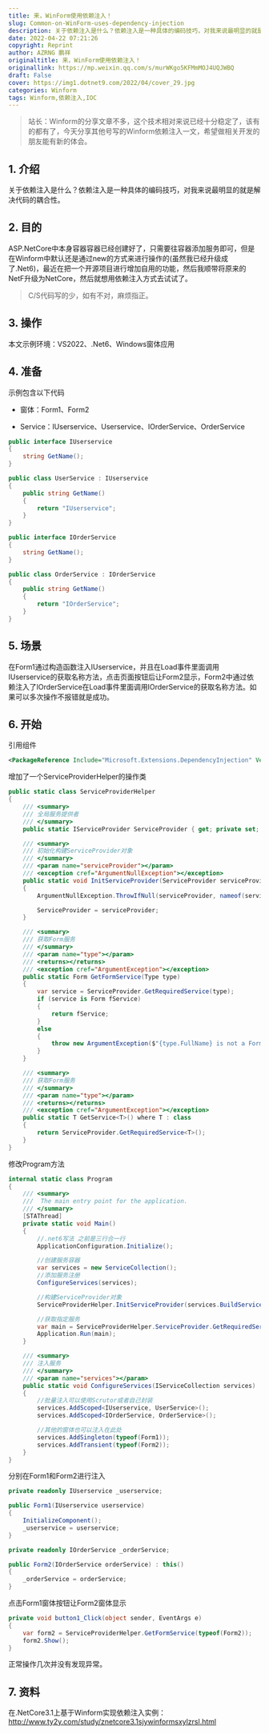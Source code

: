 ```yaml
---
title: 来，WinForm使用依赖注入！
slug: Common-on-WinForm-uses-dependency-injection
description: 关于依赖注入是什么？依赖注入是一种具体的编码技巧，对我来说最明显的就是解决代码的耦合性。
date: 2022-04-22 07:21:26
copyright: Reprint
author: AZRNG 鹏祥
originaltitle: 来，WinForm使用依赖注入！
originallink: https://mp.weixin.qq.com/s/murWKgo5KFMmMOJ4UQJWBQ
draft: False
cover: https://img1.dotnet9.com/2022/04/cover_29.jpg
categories: Winform
tags: Winform,依赖注入,IOC
---
```


>站长：Winform的分享文章不多，这个技术相对来说已经十分稳定了，该有的都有了，今天分享其他号写的Winform依赖注入一文，希望做相关开发的朋友能有新的体会。

## 1. 介绍

关于依赖注入是什么？依赖注入是一种具体的编码技巧，对我来说最明显的就是解决代码的耦合性。

## 2. 目的

ASP.NetCore中本身容器容器已经创建好了，只需要往容器添加服务即可，但是在Winform中默认还是通过new的方式来进行操作的(虽然我已经升级成了.Net6)，最近在把一个开源项目进行增加自用的功能，然后我顺带将原来的NetF升级为NetCore，然后就想用依赖注入方式去试试了。

>C/S代码写的少，如有不对，麻烦指正。

## 3. 操作

本文示例环境：VS2022、.Net6、Windows窗体应用

## 4. 准备

示例包含以下代码

- 窗体：Form1、Form2

- Service：IUserservice、Userservice、IOrderService、OrderService

```C#
public interface IUserservice
{
    string GetName();
}

public class UserService : IUserservice
{
    public string GetName()
    {
        return "IUserservice";
    }
}

public interface IOrderService
{
    string GetName();
}

public class OrderService : IOrderService
{
    public string GetName()
    {
        return "IOrderService";
    }
}
```

## 5. 场景

在Form1通过构造函数注入IUserservice，并且在Load事件里面调用IUserservice的获取名称方法，点击页面按钮后让Form2显示，Form2中通过依赖注入了IOrderService在Load事件里面调用IOrderService的获取名称方法。如果可以多次操作不报错就是成功。

## 6. 开始

引用组件

```xml
<PackageReference Include="Microsoft.Extensions.DependencyInjection" Version="6.0.0" />
```

增加了一个ServiceProviderHelper的操作类

```C#
public static class ServiceProviderHelper
{
    /// <summary>
    /// 全局服务提供者
    /// </summary>
    public static IServiceProvider ServiceProvider { get; private set; } = null!;

    /// <summary>
    /// 初始化构建ServiceProvider对象
    /// </summary>
    /// <param name="serviceProvider"></param>
    /// <exception cref="ArgumentNullException"></exception>
    public static void InitServiceProvider(ServiceProvider serviceProvider)
    {
        ArgumentNullException.ThrowIfNull(serviceProvider, nameof(serviceProvider));

        ServiceProvider = serviceProvider;
    }

    /// <summary>
    /// 获取Form服务
    /// </summary>
    /// <param name="type"></param>
    /// <returns></returns>
    /// <exception cref="ArgumentException"></exception>
    public static Form GetFormService(Type type)
    {
        var service = ServiceProvider.GetRequiredService(type);
        if (service is Form fService)
        {
            return fService;
        }
        else
        {
            throw new ArgumentException($"{type.FullName} is not a Form");
        }
    }

    /// <summary>
    /// 获取Form服务
    /// </summary>
    /// <param name="type"></param>
    /// <returns></returns>
    /// <exception cref="ArgumentException"></exception>
    public static T GetService<T>() where T : class
    {
        return ServiceProvider.GetRequiredService<T>();
    }
}
```

修改Program方法

```C#
internal static class Program
{
    /// <summary>
    ///  The main entry point for the application.
    /// </summary>
    [STAThread]
    private static void Main()
    {
        //.net6写法 之前是三行合一行
        ApplicationConfiguration.Initialize();

        //创建服务容器
        var services = new ServiceCollection();
        //添加服务注册
        ConfigureServices(services);

        //构建ServiceProvider对象
        ServiceProviderHelper.InitServiceProvider(services.BuildServiceProvider());

        //获取指定服务
        var main = ServiceProviderHelper.ServiceProvider.GetRequiredService<Form1>();
        Application.Run(main);
    }

    /// <summary>
    /// 注入服务
    /// </summary>
    /// <param name="services"></param>
    public static void ConfigureServices(IServiceCollection services)
    {
        //批量注入可以使用Scrutor或者自己封装
        services.AddScoped<IUserservice, UserService>();
        services.AddScoped<IOrderService, OrderService>();

        //其他的窗体也可以注入在此处
        services.AddSingleton(typeof(Form1));
        services.AddTransient(typeof(Form2));
    }
}
```

分别在Form1和Form2进行注入

```C#
private readonly IUserservice _userservice;

public Form1(IUserservice userservice)
{
    InitializeComponent();
    _userservice = userservice;
}

private readonly IOrderService _orderService;

public Form2(IOrderService orderService) : this()
{
    _orderService = orderService;
}
```

点击Form1窗体按钮让Form2窗体显示

```C#
private void button1_Click(object sender, EventArgs e)
{
    var form2 = ServiceProviderHelper.GetFormService(typeof(Form2));
    form2.Show();
}
```

正常操作几次并没有发现异常。

## 7. 资料

在.NetCore3.1上基于Winform实现依赖注入实例：http://www.ty2y.com/study/znetcore3.1sjywinformsxylzrsl.html